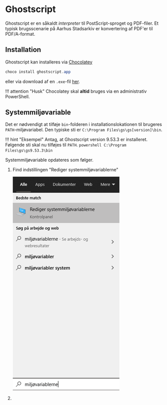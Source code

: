 # Ghostscript
Ghostscript er en såkaldt *interpreter* til PostScript-sproget og PDF-filer. Et typisk brugsscenarie på Aarhus Stadsarkiv er konvertering af PDF'er til PDF/A-format.

## Installation
Ghostscript kan installeres via [Chocolatey](chocolatey.md)

```powershell
choco install ghostscript.app
```
eller via download af en `.exe`-fil [her](https://www.ghostscript.com/download/gsdnld.html). 

!!! attention "Husk"
    Chocolatey skal **altid** bruges via en administrativ PowerShell.


## Systemmiljøvariable

Det er nødvendigt at tilføje `bin`-folderen i installationslokationen til brugeres `PATH`-miljøvariabel. Den typiske sti er `C:\Program Files\gs\gs[version]\bin`.

!!! hint "Eksempel"
    Antag, at Ghostscript version 9.53.3 er installeret. Følgende sti skal nu tilføjes til `PATH`.
    ```powershell
    C:\Program Files\gs\gs9.53.3\bin
    ```

Systemmiljøvariable opdateres som følger.

1. Find indstillingen "Rediger systemmiljøvariablerne"

    ![img](../img/find_env.png)
2. 